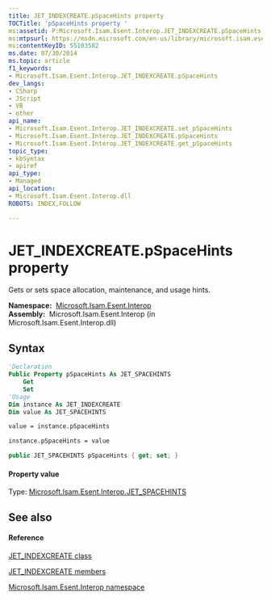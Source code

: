 ```yaml
---
title: JET_INDEXCREATE.pSpaceHints property 
TOCTitle: 'pSpaceHints property '
ms:assetid: P:Microsoft.Isam.Esent.Interop.JET_INDEXCREATE.pSpaceHints
ms:mtpsurl: https://msdn.microsoft.com/en-us/library/microsoft.isam.esent.interop.jet_indexcreate.pspacehints(v=EXCHG.10)
ms:contentKeyID: 55103582
ms.date: 07/30/2014
ms.topic: article
f1_keywords:
- Microsoft.Isam.Esent.Interop.JET_INDEXCREATE.pSpaceHints
dev_langs:
- CSharp
- JScript
- VB
- other
api_name: 
- Microsoft.Isam.Esent.Interop.JET_INDEXCREATE.set_pSpaceHints
- Microsoft.Isam.Esent.Interop.JET_INDEXCREATE.pSpaceHints
- Microsoft.Isam.Esent.Interop.JET_INDEXCREATE.get_pSpaceHints
topic_type: 
- kbSyntax
- apiref
api_type: 
- Managed
api_location: 
- Microsoft.Isam.Esent.Interop.dll
ROBOTS: INDEX,FOLLOW

---
```


# JET_INDEXCREATE.pSpaceHints property

Gets or sets space allocation, maintenance, and usage hints.

**Namespace:**  [Microsoft.Isam.Esent.Interop](hh596136\(v=exchg.10\).md)  
**Assembly:**  Microsoft.Isam.Esent.Interop (in Microsoft.Isam.Esent.Interop.dll)

## Syntax

``` vb
'Declaration
Public Property pSpaceHints As JET_SPACEHINTS
    Get
    Set
'Usage
Dim instance As JET_INDEXCREATE
Dim value As JET_SPACEHINTS

value = instance.pSpaceHints

instance.pSpaceHints = value
```

``` csharp
public JET_SPACEHINTS pSpaceHints { get; set; }
```

#### Property value

Type: [Microsoft.Isam.Esent.Interop.JET_SPACEHINTS](dn351095\(v=exchg.10\).md)  

## See also

#### Reference

[JET_INDEXCREATE class](dn335112\(v=exchg.10\).md)

[JET_INDEXCREATE members](dn335151\(v=exchg.10\).md)

[Microsoft.Isam.Esent.Interop namespace](hh596136\(v=exchg.10\).md)

